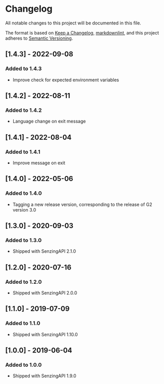 # Changelog

All notable changes to this project will be documented in this file.

The format is based on [Keep a Changelog](https://keepachangelog.com/en/1.0.0/),
[markdownlint](https://dlaa.me/markdownlint/),
and this project adheres to [Semantic Versioning](https://semver.org/spec/v2.0.0.html).

## [1.4.3] - 2022-09-08

### Added to 1.4.3

- Improve check for expected environment variables 

## [1.4.2] - 2022-08-11

### Added to 1.4.2

- Language change on exit message 

## [1.4.1] - 2022-08-04

### Added to 1.4.1

- Improve message on exit 

## [1.4.0] - 2022-05-06

### Added to 1.4.0

- Tagging a new release version, corresponding to the release of G2 version 3.0

## [1.3.0] - 2020-09-03

### Added to 1.3.0

- Shipped with SenzingAPI 2.1.0

## [1.2.0] - 2020-07-16

### Added to 1.2.0

- Shipped with SenzingAPI 2.0.0

## [1.1.0] - 2019-07-09

### Added to 1.1.0

- Shipped with SenzingAPI 1.10.0

## [1.0.0] - 2019-06-04

### Added to 1.0.0

- Shipped with SenzingAPI 1.9.0
